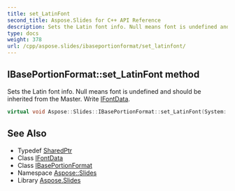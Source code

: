```yaml
---
title: set_LatinFont
second_title: Aspose.Slides for C++ API Reference
description: Sets the Latin font info. Null means font is undefined and should be inherited from the Master. Write IFontData.
type: docs
weight: 378
url: /cpp/aspose.slides/ibaseportionformat/set_latinfont/
---
```

## IBasePortionFormat::set_LatinFont method


Sets the Latin font info. Null means font is undefined and should be inherited from the Master. Write [IFontData](../../ifontdata/).

```cpp
virtual void Aspose::Slides::IBasePortionFormat::set_LatinFont(System::SharedPtr<IFontData> value)=0
```

## See Also

* Typedef [SharedPtr](../../../system/sharedptr/)
* Class [IFontData](../../ifontdata/)
* Class [IBasePortionFormat](../)
* Namespace [Aspose::Slides](../../)
* Library [Aspose.Slides](../../../)
